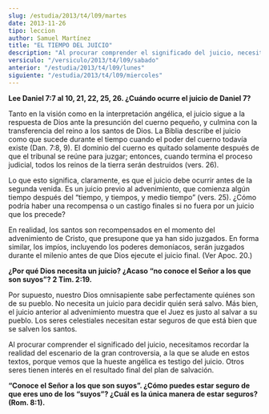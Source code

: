 ```yaml
---
slug: /estudia/2013/t4/l09/martes
date: 2013-11-26
tipo: leccion
author: Samuel Martínez
title: "EL TIEMPO DEL JUICIO"
description: "Al procurar comprender el significado del juicio, necesitamos recordar la realidad del escenario de la gran controversia, a la que se alude en..."
versiculo: "/versiculo/2013/t4/l09/sabado"
anterior: "/estudia/2013/t4/l09/lunes"
siguiente: "/estudia/2013/t4/l09/miercoles"
---
```


**Lee Daniel 7:7 al 10, 21, 22, 25, 26. ¿Cuándo ocurre el juicio de Daniel 7?**

Tanto en la visión como en la interpretación angélica, el juicio sigue a la respuesta de Dios ante la presunción del cuerno pequeño, y culmina con la transferencia del reino a los santos de Dios. La Biblia describe el juicio como que sucede durante el tiempo cuando el poder del cuerno todavía existe (Dan. 7:8, 9). El dominio del cuerno es quitado solamente después de que el tribunal se reúne para juzgar; entonces, cuando termina el proceso judicial, todos los reinos de la tierra serán destruidos (vers. 26).

Lo que esto significa, claramente, es que el juicio debe ocurrir antes de la segunda venida. Es un juicio previo al advenimiento, que comienza algún tiempo después del “tiempo, y tiempos, y medio tiempo” (vers. 25). ¿Cómo podría haber una recompensa o un castigo finales si no fuera por un juicio que los precede?

En realidad, los santos son recompensados en el momento del advenimiento de Cristo, que presupone que ya han sido juzgados. En forma similar, los impíos, incluyendo los poderes demoníacos, serán juzgados durante el milenio antes de que Dios ejecute el juicio final. (Ver Apoc. 20.)

**¿Por qué Dios necesita un juicio? ¿Acaso “no conoce el Señor a los que son suyos”? 2 Tim. 2:19.**

Por supuesto, nuestro Dios omnisapiente sabe perfectamente quiénes son de su pueblo. No necesita un juicio para decidir quién será salvo. Más bien, el juicio anterior al advenimiento muestra que el Juez es justo al salvar a su pueblo. Los seres celestiales necesitan estar seguros de que está bien que se salven los santos.

Al procurar comprender el significado del juicio, necesitamos recordar la realidad del escenario de la gran controversia, a la que se alude en estos textos, porque vemos que la hueste angélica es testigo del juicio. Otros seres tienen interés en el resultado final del plan de salvación.

**“Conoce el Señor a los que son suyos”. ¿Cómo puedes estar seguro de que eres uno de los “suyos”? ¿Cuál es la única manera de estar seguros? (Rom. 8:1).**
